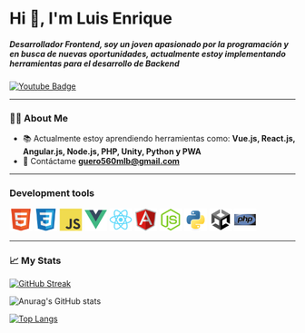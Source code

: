 <div>
  <h1>Hi 👋, I'm Luis Enrique</h1> 
  <h5>Desarrollador Frontend, soy un joven apasionado por la programación y en busca de nuevas oportunidades, actualmente estoy implementando                                 herramientas para el desarrollo de Backend   
  </h5>
</div>

<div id="badges">
  <a href="https://www.youtube.com/channel/UCJXrYDLJHN9XiEafde0z7cA"> 
    <img src="https://img.shields.io/youtube/channel/views/UCJXrYDLJHN9XiEafde0z7cA?logo=youtube&style=plastic" alt="Youtube Badge"/>
  </a>
</div>

---

### 👨‍💻 About Me
- 📚 Actualmente estoy aprendiendo herramientas como: **Vue.js, React.js, Angular.js, Node.js, PHP, Unity, Python y PWA**
- 📧 Contáctame **guero560mlb@gmail.com**

---

<div>
  <h3>Development tools</h3>
  <img src="https://github.com/devicons/devicon/blob/master/icons/html5/html5-original.svg" width="40" height="40" />
   <img src="https://github.com/devicons/devicon/blob/master/icons/css3/css3-original.svg" width="40" height="40" />
   <img src="https://github.com/devicons/devicon/blob/master/icons/javascript/javascript-original.svg" width="40" height="40" />
   <img src="https://github.com/devicons/devicon/blob/master/icons/vuejs/vuejs-original.svg" width="40" height="40" />
  <img src="https://github.com/devicons/devicon/blob/master/icons/react/react-original.svg" width="40" height="40" />
  <img src="https://github.com/devicons/devicon/blob/master/icons/angularjs/angularjs-original.svg" width="40" height="40" />
  <img src="https://github.com/devicons/devicon/blob/master/icons/nodejs/nodejs-original.svg" width="40" height="40" />
  <img src="https://github.com/devicons/devicon/blob/master/icons/python/python-original.svg" width="40" height="40" />
  <img src="https://github.com/devicons/devicon/blob/master/icons/unity/unity-original.svg" width="40" height="40" />
  <img src="https://github.com/devicons/devicon/blob/master/icons/php/php-original.svg" width="40" height="40" />
</div>

---

### 📈 My Stats
[![GitHub Streak](https://streak-stats.demolab.com?user=LuisEML&theme=modern-lilac2&locale=es&date_format=M%20j%5B%2C%20Y%5D)](https://git.io/streak-stats)

![Anurag's GitHub stats](https://github-readme-stats.vercel.app/api?username=LuisEML&show_icons=true&theme=radical)

[![Top Langs](https://github-readme-stats.vercel.app/api/top-langs/?username=LuisEML&layout=demo)](https://github.com/anuraghazra/github-readme-stats)

<!--
**LuisEML/LuisEML** is a ✨ _special_ ✨ repository because its `README.md` (this file) appears on your GitHub profile.

Here are some ideas to get you started:

- 🔭 I’m currently working on ...
- 🌱 I’m currently learning ...
- 👯 I’m looking to collaborate on ...
- 🤔 I’m looking for help with ...
- 💬 Ask me about ...
- 📫 How to reach me: ...
- 😄 Pronouns: ...
- ⚡ Fun fact: ...
-->
